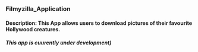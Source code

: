 ### Filmyzilla_Application

#### Description: This App allows users to download pictures of their favourite Hollywood creatures.
##### This app is cuurently under development)

